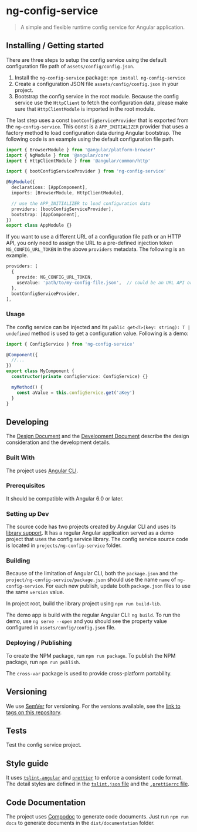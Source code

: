 # ng-config-service

> A simple and flexible runtime config service for Angular application.

## Installing / Getting started

There are three steps to setup the config service using the default configuration file path of `assets/config/config.json`.

1. Install the `ng-config-service` package: `npm install ng-config-service`
1. Create a configuration JSON file `assets/config/config.json` in your project.
1. Bootstrap the config service in the root module. Because the config service use the `HttpClient` to fetch the configuration data, please make sure that `HttpClientModule` is imported in the root module.

The last step uses a const `bootConfigServiceProvider` that is exported from the `ng-config-service`. This const is a `APP_INITIALIZER` provider that uses a factory method to load configuration data during Angular bootstrap. The following code is an example using the default configuration file path.

```ts
import { BrowserModule } from '@angular/platform-browser'
import { NgModule } from '@angular/core'
import { HttpClientModule } from '@angular/common/http'

import { bootConfigServiceProvider } from 'ng-config-service'

@NgModule({
  declarations: [AppComponent],
  imports: [BrowserModule, HttpClientModule],

  // use the APP_INITIALIZER to load configuration data
  providers: [bootConfigServiceProvider],
  bootstrap: [AppComponent],
})
export class AppModule {}
```

If you want to use a different URL of a configuration file path or an HTTP API, you only need to assign the URL to a pre-defined injection token `NG_CONFIG_URL_TOKEN` in the above `providers` metadata. The following is an example.

```ts
providers: [
  {
    provide: NG_CONFIG_URL_TOKEN,
    useValue: 'path/to/my-config-file.json',  // could be an URL API or an environment variable
  },
  bootConfigServiceProvider,
],
```

### Usage

The config service can be injected and its `public get<T>(key: string): T | undefined` method is used to get a configuration value. Following is a demo:

```ts
import { ConfigService } from 'ng-config-service'

@Component({
  //...
})
export class MyComponent {
  constructor(private configService: ConfigService) {}

  myMethod() {
    const aValue = this.configService.get('aKey')
  }
}
```

## Developing

The [Design Document](./docs/design.md) and the [Development Document](./docs/develop.md) describe the design consideration and the development details.

### Built With

The project uses [Angular CLI](https://cli.angular.io/).

### Prerequisites

It should be compatible with Angular 6.0 or later.

### Setting up Dev

The source code has two projects created by Angular CLI and uses its [library support](https://github.com/angular/angular-cli/wiki/stories-create-library). It has a regular Angular application served as a demo project that uses the config service library. The config service source code is located in `projects/ng-config-service` folder.

### Building

Because of the limitation of Angular CLI, both the `package.json` and the `project/ng-config-service/package.json` should use the name `name` of `ng-config-service`. For each new publish, update both `package.json` files to use the same `version` value.

In project root, build the library project using `npm run build-lib`.

The demo app is build with the regular Angular CLI: `ng build`. To run the demo, use `ng serve --open` and you should see the property value configured in `assets/config/config.json` file.

### Deploying / Publishing

To create the NPM package, run `npm run package`.
To publish the NPM package, run `npm run publish`.

The `cross-var` package is used to provide cross-platform portability.

## Versioning

We use [SemVer](http://semver.org/) for versioning. For the versions available, see the [link to tags on this repository](https://github.com/cntehang/ng-config-service/tags).

## Tests

Test the config service project.

## Style guide

It uses [`tslint-angular`](https://github.com/mgechev/tslint-angular) and [`prettier`](https://prettier.io/) to enforce a consistent code format. The detail styles are defined in the [`tslint.json` file](./tslint.json) and the [`.prettierrc` file](./prettierrc).

## Code Documentation

The project uses [Compodoc](https://compodoc.app/) to generate code documents. Just run `npm run docs` to generate documents in the `dist/documentation` folder.
